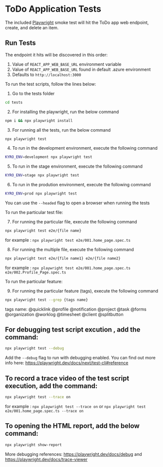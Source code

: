 # ToDo Application Tests

The included [Playwright](https://playwright.dev/) smoke test will hit the ToDo app web endpoint, create, and delete an item.

## Run Tests

The endpoint it hits will be discovered in this order:

1. Value of `REACT_APP_WEB_BASE_URL` environment variable
1. Value of `REACT_APP_WEB_BASE_URL` found in default .azure environment
1. Defaults to `http://localhost:3000`

To run the test scripts, follow the lines below:
1. Go to the tests folder  
```bash
cd tests
```
2. For installing the playwright, run the below command 

```bash
npm i && npx playwright install
```

3. For running all the tests, run the below command 

```bash
npx playwright test
```

4. To run in the development environment, execute the following command 

```bash
KYRO_ENV=development npx playwright test
```

5. To run in the stage environment, execute the following command

```bash
KYRO_ENV=stage npx playwright test
```

6. To run in the prodution environment, execute the following command

```bash
KYRO_ENV=prod npx playwright test
```

You can use the `--headed` flag to open a browser when running the tests

To run the particular test file:

7. For running the particular file, execute the following command

```bash
npx playwright test e2e/{file name}
```

for example : `npx playwright test e2e/001.home_page.spec.ts`

8.  For running the multiple file, execute the following command

```bash
npx playwright test e2e/{file name1} e2e/{file name2}
```

for example : `npx playwright test e2e/001.home_page.spec.ts e2e/002.Profile_Page.spec.ts`

To run the particular feature:

9. For running the particular  feature (tags), execute the following command

```bash
npx playwright test --grep {tags name}
```

tags name:
@quicklink
@profile
@notification
@project
@task
@forms
@organization
@worklog
@timesheet
@client
@splitbutton

## For debugging test script excution , add the command:

```bash
npx playwright test --debug
```
Add the `--debug` flag to run with debugging enabled. You can find out more info here: <https://playwright.dev/docs/next/test-cli#reference>

## To record a trace video of the test script execution, add the command:

```bash
npx playwright test --trace on
```

for example : `npx playwright test --trace on` or `npx playwright test e2e/001.home_page.spec.ts --trace on`

## To opening the HTML report, add the below command:

```bash
npx playwright show-report
```
More debugging references: <https://playwright.dev/docs/debug> and <https://playwright.dev/docs/trace-viewer>
